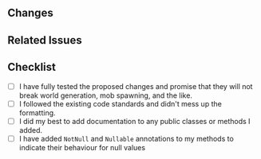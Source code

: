 ## Changes
<!-- Please list all the changes you have made. -->

## Related Issues
<!-- Please tag any Issues related to your Pull Request -->
<!-- Syntax: "Resolves #000" -->

## Checklist
<!-- Here is a little checklist you should follow. -->
<!-- You can click those check boxes after you posted your issue. -->
- [ ] I have fully tested the proposed changes and promise that they will not break world generation, mob spawning, and the like.
- [ ] I followed the existing code standards and didn't mess up the formatting.
- [ ] I did my best to add documentation to any public classes or methods I added.
- [ ] I have added `NotNull` and `Nullable` annotations to my methods to indicate their behaviour for null values
